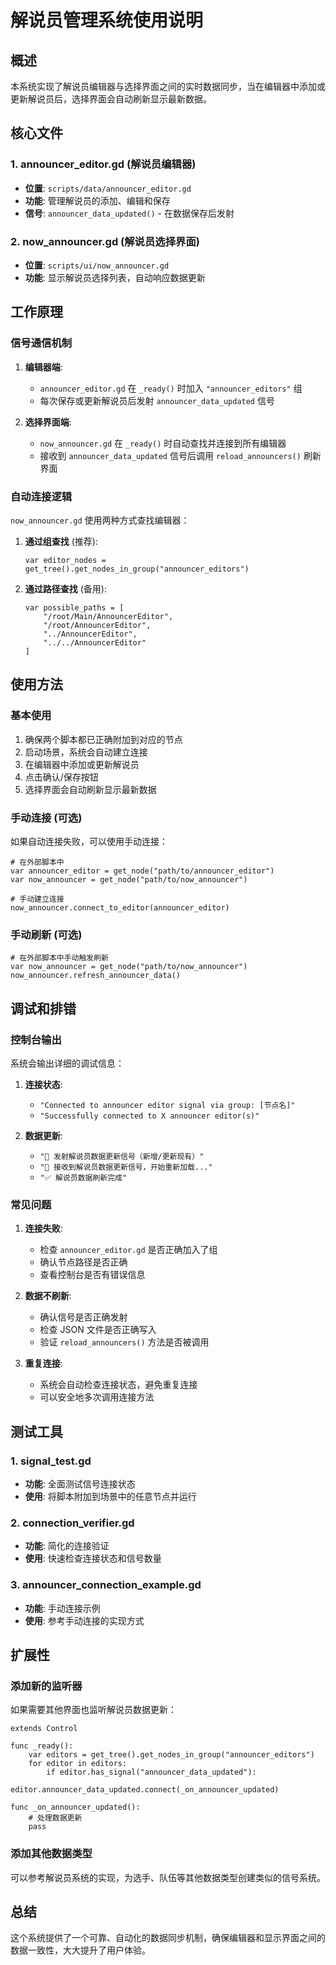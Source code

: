# 解说员管理系统使用说明

## 概述
本系统实现了解说员编辑器与选择界面之间的实时数据同步，当在编辑器中添加或更新解说员后，选择界面会自动刷新显示最新数据。

## 核心文件

### 1. announcer_editor.gd (解说员编辑器)
- **位置**: `scripts/data/announcer_editor.gd`
- **功能**: 管理解说员的添加、编辑和保存
- **信号**: `announcer_data_updated()` - 在数据保存后发射

### 2. now_announcer.gd (解说员选择界面)
- **位置**: `scripts/ui/now_announcer.gd`
- **功能**: 显示解说员选择列表，自动响应数据更新

## 工作原理

### 信号通信机制
1. **编辑器端**:
   - `announcer_editor.gd` 在 `_ready()` 时加入 `"announcer_editors"` 组
   - 每次保存或更新解说员后发射 `announcer_data_updated` 信号

2. **选择界面端**:
   - `now_announcer.gd` 在 `_ready()` 时自动查找并连接到所有编辑器
   - 接收到 `announcer_data_updated` 信号后调用 `reload_announcers()` 刷新界面

### 自动连接逻辑
`now_announcer.gd` 使用两种方式查找编辑器：

1. **通过组查找** (推荐):
   ```gdscript
   var editor_nodes = get_tree().get_nodes_in_group("announcer_editors")
   ```

2. **通过路径查找** (备用):
   ```gdscript
   var possible_paths = [
       "/root/Main/AnnouncerEditor",
       "/root/AnnouncerEditor", 
       "../AnnouncerEditor",
       "../../AnnouncerEditor"
   ]
   ```

## 使用方法

### 基本使用
1. 确保两个脚本都已正确附加到对应的节点
2. 启动场景，系统会自动建立连接
3. 在编辑器中添加或更新解说员
4. 点击确认/保存按钮
5. 选择界面会自动刷新显示最新数据

### 手动连接 (可选)
如果自动连接失败，可以使用手动连接：

```gdscript
# 在外部脚本中
var announcer_editor = get_node("path/to/announcer_editor")
var now_announcer = get_node("path/to/now_announcer")

# 手动建立连接
now_announcer.connect_to_editor(announcer_editor)
```

### 手动刷新 (可选)
```gdscript
# 在外部脚本中手动触发刷新
var now_announcer = get_node("path/to/now_announcer")
now_announcer.refresh_announcer_data()
```

## 调试和排错

### 控制台输出
系统会输出详细的调试信息：

1. **连接状态**:
   - `"Connected to announcer editor signal via group: [节点名]"`
   - `"Successfully connected to X announcer editor(s)"`

2. **数据更新**:
   - `"📡 发射解说员数据更新信号（新增/更新现有）"`
   - `"🔄 接收到解说员数据更新信号，开始重新加载..."`
   - `"✅ 解说员数据刷新完成"`

### 常见问题

1. **连接失败**:
   - 检查 `announcer_editor.gd` 是否正确加入了组
   - 确认节点路径是否正确
   - 查看控制台是否有错误信息

2. **数据不刷新**:
   - 确认信号是否正确发射
   - 检查 JSON 文件是否正确写入
   - 验证 `reload_announcers()` 方法是否被调用

3. **重复连接**:
   - 系统会自动检查连接状态，避免重复连接
   - 可以安全地多次调用连接方法

## 测试工具

### 1. signal_test.gd
- **功能**: 全面测试信号连接状态
- **使用**: 将脚本附加到场景中的任意节点并运行

### 2. connection_verifier.gd
- **功能**: 简化的连接验证
- **使用**: 快速检查连接状态和信号数量

### 3. announcer_connection_example.gd
- **功能**: 手动连接示例
- **使用**: 参考手动连接的实现方式

## 扩展性

### 添加新的监听器
如果需要其他界面也监听解说员数据更新：

```gdscript
extends Control

func _ready():
    var editors = get_tree().get_nodes_in_group("announcer_editors")
    for editor in editors:
        if editor.has_signal("announcer_data_updated"):
            editor.announcer_data_updated.connect(_on_announcer_updated)

func _on_announcer_updated():
    # 处理数据更新
    pass
```

### 添加其他数据类型
可以参考解说员系统的实现，为选手、队伍等其他数据类型创建类似的信号系统。

## 总结
这个系统提供了一个可靠、自动化的数据同步机制，确保编辑器和显示界面之间的数据一致性，大大提升了用户体验。

